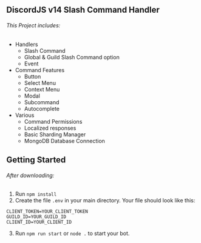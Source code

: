 ## DiscordJS v14 Slash Command Handler

###### This Project includes:
- Handlers
    - Slash Command
    - Global & Guild Slash Command option
    - Event
- Command Features
    - Button
    - Select Menu
    - Context Menu
    - Modal
    - Subcommand
    - Autocomplete
- Various
    - Command Permissions
    - Localized responses
    - Basic Sharding Manager
    - MongoDB Database Connection

## Getting Started

###### After downloading:
1. Run `npm install`
2. Create the file `.env` in your main directory.
   Your file should look like this:
```
CLIENT_TOKEN=YOUR_CLIENT_TOKEN
GUILD_ID=YOUR_GUILD_ID
CLIENT_ID=YOUR_CLIENT_ID
```
3. Run `npm run start` or `node .` to start your bot.
